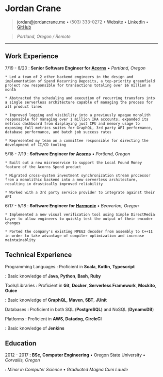 # Jordan Crane

> <jordan@jordancrane.me> • (503) 333-0272 • [Website](https://www.jordancrane.me) • [LinkedIn](https://www.linkedin.com/in/jordancrane/) • [GitHub](https://github.com/jordancrane) 

> _Portland, Oregon / Remote_

----

## Work Experience

7/19 - 6/20
:   **Senior Software Engineer for [Acorns](https://www.acorns.com/)** • _Portland, Oregon_

    * Led a team of 2 other backend engineers in the design and implementation of Spend Recurring Deposits, a top-priority greenfield project now responsible for transactions totaling over $6 million a month

    * Abstracted the scheduling and execution of recurring transfers into a single serverless architecture capable of managing the process for all product lines

    * Improved logging and visibility into a previously opaque monolith responsible for managing over 1 million IRA accounts; expanded its metrics dashboard from displaying just CPU and memory usage to exposing full metrics suites for GraphQL, 3rd party API performance, database performance, and batch job success rates

    * Represented my team on a committee responsible for directing the development of CI/CD tooling

5/18 - 7/19
:   **Software Engineer for [Acorns](https://www.acorns.com/)** • _Portland, Oregon_

    * Built out a new microservice to support the Local Found Money feature of the Acorns Spend product

    * Migrated cross-system investment synchronization stream processor from a monolithic backend into a new serverless architecture, resulting in drastically improved reliability

    * Worked with a 3rd party service provider to integrate against their API

6/17 - 5/18
:   **Software Engineer for [Harmonic](https://www.harmonicinc.com/)** • _Beaverton, Oregon_

    * Implemented a new visual verification tool using Simple DirectMedia Layer to allow engineers to quickly test the output of their encoder changes

    * Ported the company's existing MPEG2 decoder from assembly to C++11 in order to take advantage of compiler optimization and increase maintainablity

## Technical Experience

Programming Languages
:   Proficient in **Scala**, **Kotlin**, **Typescript**

:   Basic knowledge of **Java**, **Python**, **Bash**, **Ruby**

Tools/Libraries
:   Proficient in **Git**, **Docker**, **Serverless Framework**, **Mockito**, **Guice**

:   Basic knowledge of **GraphQL**, **Maven**, **SBT**, **JUnit**

Databases
:   Proficient in both SQL (**PostgreSQL**) and NoSQL (**DynamoDB**)

Platforms
:   Proficient in **AWS**, **Datadog**, **CircleCI**

:   Basic knowledge of **Jenkins**

## Education

2012 - 2017
:   **BSc, Computer Engineering** • Oregon State University • _Corvallis, Oregon_

:   _Minor in Computer Science_ • _Graduated Magna Cum Laude_
